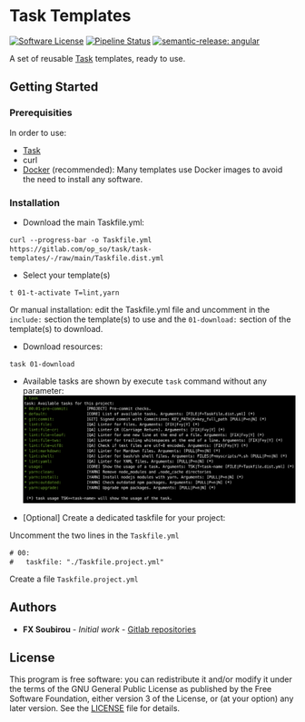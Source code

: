 # Task Templates

[![Software License](https://img.shields.io/badge/license-GPL%20v3-informational.svg?style=flat&logo=gnu)](LICENSE)
[![Pipeline Status](https://gitlab.com/op_so/task/task-templates/badges/main/pipeline.svg)](https://gitlab.com/op_so/task/task-templates/pipelines)
[![semantic-release: angular](https://img.shields.io/badge/semantic--release-angular-e10079?logo=semantic-release)](https://github.com/semantic-release/semantic-release)

A set of reusable [Task](https://taskfile.dev) templates, ready to use.

## Getting Started

### Prerequisities

In order to use:

* [Task](https://taskfile.dev)
* curl
* [Docker](https://docs.docker.com/engine/install/) (recommended): Many templates use Docker images to avoid the need to install any software.

### Installation

* Download the main Taskfile.yml:

```shell
curl --progress-bar -o Taskfile.yml https://gitlab.com/op_so/task/task-templates/-/raw/main/Taskfile.dist.yml
```

* Select your template(s)

```shell
t 01-t-activate T=lint,yarn
```

Or manual installation: edit the Taskfile.yml file and uncomment in the `include:` section the template(s) to use and the `01-download:` section of the template(s) to download.

* Download resources:

```shell
task 01-download
```

* Available tasks are shown by execute `task` command without any parameter:
![Available tasks](tasks-list.png "Available tasks")

* [Optional] Create a dedicated taskfile for your project:

Uncomment the two lines in the `Taskfile.yml`

```shell
# 00:
#   taskfile: "./Taskfile.project.yml"
```

Create a file `Taskfile.project.yml`

## Authors

* **FX Soubirou** - *Initial work* - [Gitlab repositories](https://gitlab.com/op_so)

## License

This program is free software: you can redistribute it and/or modify it under the terms of the GNU General Public License as published by the Free Software Foundation, either version 3 of the License, or (at your option) any later version. See the [LICENSE](https://www.gnu.org/licenses/gpl-3.0.html) file for details.

